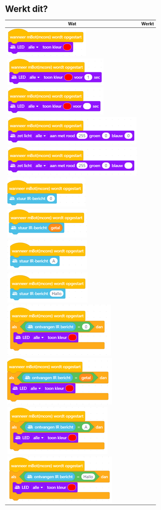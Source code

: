 # Werkt dit?

Wat                            |Werkt
-------------------------------|-----
![](led_always_works.png)      |
![](led_after_ok.png)          |
![](led_after_error.png)       |
![](led_rgb_ok.png)            |
![](led_rgb_error.png)         |
![](send_0_is_ok.png)          |
![](send_getal_is_ok.png)      | 
![](send_a_is_ok.png)          | 
![](send_hallo_is_ok.png)      | 
![](receive_0_is_error.png)    |
![](receive_getal_is_error.png)|
![](receive_a_is_ok.png)       |
![](receive_hallo_is_ok.png)   |
